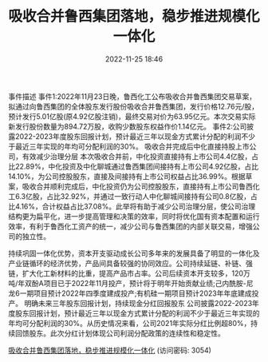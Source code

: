 ﻿---
title: 吸收合并鲁西集团落地，稳步推进规模化一体化
date: 2022-11-25 18:46
tags:
- 鲁西化工
updated: 1970-01-01 08:00:00
---

事件描述
事件1:2022年11月23日晚，鲁西化工公布吸收合并鲁西集团交易草案，拟通过向鲁西集团的全体股东发行股份吸收合并鲁西集团，发行价格12.76元/股，预计发行5.01亿股(原4.92亿股注销)，最终交易对价为63.95亿元。本次交易实际新发行股份数量为894.72万股，收购少数股东权益作价1.14亿元。
事件2:公司披露2022-2023年度股东回报计划，预计最近三年以现金方式累计分配的利润不少于最近三年实现的年均可分配利润的30%。
吸收合并完成后中化直接持股上市公司，有效减少治理分层
本次吸收合并前，中化投资直接持有上市公司4.4亿股，占比22.89%，中化投资及中化聊城通过鲁西集团间接持有上市公司4.92亿股，占比14.10%，为公司控股股东，直接及间接持有上市公司权益占比36.99%。根据草案，吸收合并顺利完成后，中化投资仍为公司控股股东，直接持有上市公司鲁西化工6.3亿股，占比32.92%，并通过一致行动人中化聊城间接持有公司0.8亿股，占比4.16%，合计权益占比37.08%。此举将有助于减少公司治理分层，使公司治理结构更为扁平化，进一步提高管理和决策的效率，同时将优化国有资本配置和运行效率，有利于鲁西化工资产的统一，减少公司与鲁西集团的内部关联交易，增强公司的独立性。
<!-- more -->
持续巩固一体化优势，资本开支驱动成长公司多年来的发展具备了明显的一体化及产业链循环的经济优势，产品间具备较强的协同效应。公司持续延链、补链、强链，扩大化工新材料的比重，提高产品市占率。公司后续资本开支较多，120万吨/年双酚A项目已于2022年11月投产，预计将于明年开始贡献业绩;己内酰胺-尼龙6一期项目预计2022年四季度建成投产;有机硅一期项目预计2023年年底建成投产。
明确未来三年股东回报计划，持续现金分红回报股东
公司披露2022-2023年度股东回报计划，预计最近三年以现金方式累计分配的利润不少于最近三年实现的年均可分配利润的30%。从历史情况来看，公司2021年实际分红比例超80%，持续回馈股东。此次分红计划体现公司利润分配政策的连续性和稳定性。

[吸收合并鲁西集团落地，稳步推进规模化一体化](https://url12.ctfile.com/f/3948612-733911987-0f89b8?p=3054)
(访问密码: 3054)
